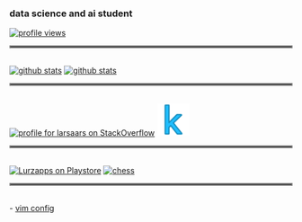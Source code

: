 ### data science and ai student
<a href='https://github.com/larsaars'><img alt='profile views' src='https://komarev.com/ghpvc/?username=larsaars&style=flat&labelColor=black&logo=github&label=PROFILE+VIEWS&color=29bf12'/></a>
<br>
<hr style="border:2px solid gray"> </hr>
<br>
<a href='https://github.com/larsaars'><img alt='github stats' src='https://github-readme-stats.vercel.app/api?username=larsaars&show_icons=true&theme=solarized-light&include_all_commits=true'/></a> <a href='https://github.com/larsaars'><img alt='github stats' src='https://github-readme-stats.vercel.app/api/top-langs/?username=larsaars&show_icons=true&theme=solarized-light&layout=compact'/></a>
<br>
<hr style="border:2px solid gray"> </hr>
<br>
<a href="https://stackoverflow.com/users/5899585/larsaars"><img src="https://stackexchange.com/users/flair/7799666.png" width="208" height="58" alt="profile for larsaars on StackOverflow" title="profile for larsaars on StackOverflow" /></a> <a href="https://www.kaggle.com/sralsmirnow/"><img src="https://raw.githubusercontent.com/larsaars/larsaars/main/kaggle_icon.png" width="58" height="58" alt="kaggle" title="kaggle" /></a>
<br>
<hr style="border:2px solid gray"> </hr>
<br>
<a href='https://play.google.com/store/apps/developer?id=Lurzapps&pcampaignid=pcampaignidMKT-Other-global-all-co-prtnr-py-PartBadge-Mar2515-1'><img alt='Lurzapps on Playstore' src='https://play.google.com/intl/en_us/badges/static/images/badges/en_badge_web_generic.png' title="Lurzapps on Playstore" height="58"/></a> <a href="https://chess-45a81.web.app/#/"><img src="https://chess-45a81.web.app/favicon.png" width="58" height="58" alt="chess" title="chess" /></a>
<hr style="border:2px solid gray"> </hr>
<br>
- <a href="https://gist.github.com/larsaars/0facd464d3bd430bb2d5ae0366a918a5">vim config</a>
